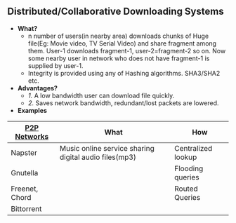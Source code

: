 ## Distributed/Collaborative Downloading Systems
- **What?** 
  - n number of users(in nearby area) downloads chunks of Huge file(Eg: Movie video, TV Serial Video) and share fragment among them. User-1 downloads fragment-1, user-2=fragment-2 so on. Now some nearby user in network who does not have fragment-1 is supplied by user-1.
  - Integrity is provided using any of Hashing algorithms. SHA3/SHA2 etc.
- **Advantages?**
  - *1.* A low bandwidth user can download file quickly.
  - *2.* Saves network bandwidth, redundant/lost packets are lowered.
- **Examples**

|[P2P Networks](/Networking/OSI-Layers/Layer5/P2P_OverlayNetwork)|What|How|
|---|---|---|
|Napster|Music online service sharing digital audio files(mp3)|Centralized lookup|
|Gnutella||Flooding queries|
|Freenet, Chord||Routed Queries|
|Bittorrent|||
